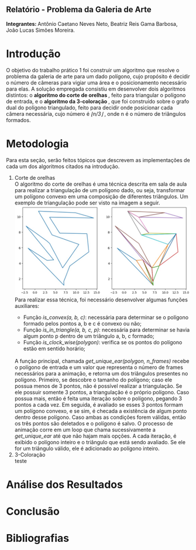 ## Relatório - Problema da Galeria de Arte
<b> Integrantes: </b> Antônio Caetano Neves Neto, Beatriz Reis Gama Barbosa, João Lucas Simões Moreira.

# Introdução
O objetivo do trabalho prático 1 foi construir um algoritmo que resolve o problema da galeria de arte para um dado polígono, cujo propósito é decidir o número de câmeras para vigiar uma área e o posicionamento necessário para elas. A solução empregada consistiu em desenvolver dois algoritmos distintos: o <b> algoritmo do corte de orelhas </b>, feito para triangular o polígono de entrada, e o <b> algoritmo da 3-coloração </b>, que foi construído sobre o grafo dual do polígono triangulado, feito para decidir onde posicionar cada câmera necessária, cujo número é <i> ⌊n/3⌋ </i>, onde n é o número de triângulos formados.
	
# Metodologia
Para esta seção, serão feitos tópicos que descrevem as implementações de cada um dos algoritmos citados na introdução.
<ol>
	<li>
		Corte de orelhas
	</li>
	O algoritmo do corte de orelhas é uma técnica descrita em sala de aula para realizar a triangulação de um polígono dado, ou seja, transformar um polígono convexo em uma composição de diferentes triângulos. Um exemplo de triangulação pode ser visto na imagem a seguir. <br> 
	<img src = "imgs/triangulacao.jfif"/>
	Para realizar essa técnica, foi necessário desenvolver algumas funções auxiliares:
	<ul>
		<li>Função <i>is_convex(a, b, c)</i>: necessária para determinar se o polígono formado pelos pontos a, b e c é convexo ou não; </li>
		<li>Função <i>is_in_triangle(a, b, c, p)</i>: necessária para determinar se havia algum ponto p dentro de um triângulo a, b, c formado;</li>
		<li>Função <i>is_clock_wise(polygon)</i>: verifica se os pontos do polígono estão em sentido horário;</li>
	</ul>
	<br>
	A função principal, chamada <i>get_unique_ear(polygon, n_frames)</i> recebe o polígono de entrada e um valor que representa o número de frames necessários para a animação, e retorna um dos triângulos presentes no polígono. Primeiro, se descobre o tamanho do polígono; caso ele possua menos de 3 pontos, não é possível realizar a triangulação. Se ele possuir somente 3 pontos, a triangulação é o próprio polígono. Caso possua mais, então é feita uma iteração sobre o polígono, pegando 3 pontos a cada vez. Em seguida, é avaliado se esses 3 pontos formam um polígono convexo, e se sim, é checada a existência de algum ponto dentro desse polígono. Caso ambas as condições forem válidas, então os três pontos são deletados e o polígono é salvo. 
	O processo de animação corre em um loop que chama sucessivamente a <i>get_unique_ear</i> até que não hajam mais opções. A cada iteração, é exibido o polígono inteiro e o triângulo que está sendo avaliado. Se ele for um triângulo válido, ele é adicionado ao polígono inteiro. 
	<li>
		3-Coloração
	</li>
	teste
</ol>

# Análise dos Resultados

# Conclusão

# Bibliografias

